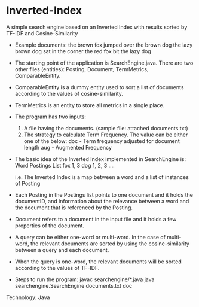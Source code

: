 # Inverted-Index
A simple search engine based on an Inverted Index with results sorted by TF-IDF and Cosine-Similarity

- Example documents:
	the brown fox jumped over the brown dog
	the lazy brown dog sat in the corner
	the red fox bit the lazy dog

- The starting point of the application is SearchEngine.java. There are two other files (entities): Posting, Document, TermMetrics, ComparableEntity.

- ComparableEntity is a dummy entity used to sort a list of documents according to the values of cosine-similarity.
- TermMetrics is an entity to store all metrics in a single place. 

- The program has two inputs:
	1. A file having the documents. (sample file: attached documents.txt)
	2. The strategy to calculate Term Frequency. The value can be either one of the below:
		doc - Term frequency adjusted for document length
		aug - Augmented Frequency

- The basic idea of the Inverted Index implemented in SearchEngine is:
	Word		Postings List 
	fox			1, 3
	dog			1, 2, 3
	....
	
	i.e. The Inverted Index is a map between a word and a list of instances of Posting
	
- Each Posting in the Postings list points to one document and it holds the documentID, and information about the relevance between a word and the document that is referenced by the Posting.

- Document refers to a document in the input file and it holds a few properties of the document.

- A query can be either one-word or multi-word. In the case of multi-word, the relevant documents are sorted by using the cosine-similarity between a query and each document. 

- When the query is one-word, the relevant documents will be sorted according to the values of TF-IDF.

- Steps to run the program:
	javac searchengine/*.java
	java searchengine.SearchEngine documents.txt doc

Technology: Java
